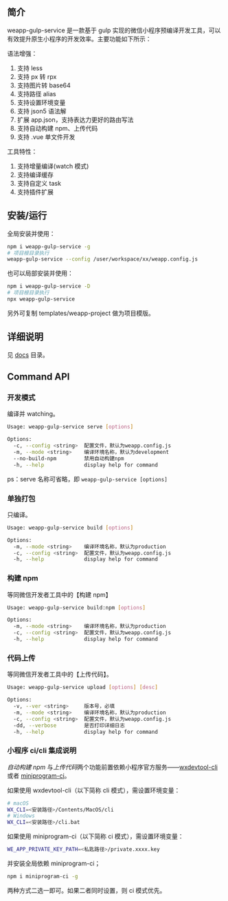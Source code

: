 ## 简介

weapp-gulp-service 是一款基于 gulp 实现的微信小程序预编译开发工具，可以有效提升原生小程序的开发效率。主要功能如下所示：

语法增强：

1. 支持 less
2. 支持 px 转 rpx
3. 支持图片转 base64
4. 支持路径 alias
5. 支持设置环境变量
6. 支持 json5 语法解
7. 扩展 app.json，支持表达力更好的路由写法
8. 支持自动构建 npm、上传代码
9. 支持 .vue 单文件开发

工具特性：

1. 支持增量编译(watch 模式)
2. 支持编译缓存
3. 支持自定义 task
4. 支持插件扩展

## 安装/运行

全局安装并使用：

```bash
npm i weapp-gulp-service -g
# 项目根目录执行
weapp-gulp-service --config /user/workspace/xx/weapp.config.js
```

也可以局部安装并使用：

```bash
npm i weapp-gulp-service -D
# 项目根目录执行
npx weapp-gulp-service
```

另外可复制 templates/weapp-project 做为项目模版。

## 详细说明

见 [docs](./docs/md) 目录。

## Command API

### 开发模式

编译并 watching。

```bash
Usage: weapp-gulp-service serve [options]

Options:
  -c, --config <string>  配置文件，默认为weapp.config.js
  -m, --mode <string>    编译环境名称，默认为development
  --no-build-npm         禁用自动构建npm
  -h, --help             display help for command
```

ps：serve 名称可省略，即 `weapp-gulp-service [options]`

### 单独打包

只编译。

```bash
Usage: weapp-gulp-service build [options]

Options:
  -m, --mode <string>    编译环境名称，默认为production
  -c, --config <string>  配置文件，默认为weapp.config.js
  -h, --help             display help for command
```

### 构建 npm

等同微信开发者工具中的【构建 npm】

```bash
Usage: weapp-gulp-service build:npm [options]

Options:
  -m, --mode <string>    编译环境名称，默认为production
  -c, --config <string>  配置文件，默认为weapp.config.js
  -h, --help             display help for command
```

### 代码上传

等同微信开发者工具中的【上传代码】。

```bash
Usage: weapp-gulp-service upload [options] [desc]

Options:
  -v, --ver <string>     版本号，必填
  -m, --mode <string>    编译环境名称，默认为production
  -c, --config <string>  配置文件，默认为weapp.config.js
  -dd, --verbose         是否打印详细日志
  -h, --help             display help for command
```

### 小程序 ci/cli 集成说明

_自动构建 npm_ 与*上传代码*两个功能前置依赖小程序官方服务——[wxdevtool-cli](https://developers.weixin.qq.com/miniprogram/dev/devtools/cli.html) 或者 [miniprogram-ci](https://developers.weixin.qq.com/miniprogram/dev/devtools/ci.html)。

如果使用 wxdevtool-cli（以下简称 cli 模式），需设置环境变量：

```bash
# macOS
WX_CLI=<安装路径>/Contents/MacOS/cli
# Windows
WX_CLI=<安装路径>/cli.bat
```

如果使用 miniprogram-ci（以下简称 ci 模式），需设置环境变量：

```bash
WE_APP_PRIVATE_KEY_PATH=<私匙路径>/private.xxxx.key
```

并安装全局依赖 miniprogram-ci；

```bash
npm i miniprogram-ci -g
```

两种方式二选一即可。如果二者同时设置，则 ci 模式优先。
